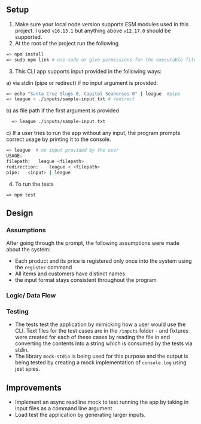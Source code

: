 ## Setup

1. Make sure your local node version supports ESM modules used in this project. I used `v16.13.1` but anything above `v12.17.0` should be supported.
2. At the root of the project run the following

```bash
=> npm install
=> sudo npm link # use sudo or give permissions for the executable file to run and to be called anywhere using the keyword 'league'
```

3. This CLI app supports input provided in the following ways:

a) via stdin (pipe or redirect) if no input argument is provided:

```bash
=> echo "Santa Cruz Slugs 0, Capitol Seahorses 0" | league  #pipe
=> league < ./inputs/sample-input.txt # redirect
```

b) as file path if the first argument is provided

```bash
  => league ./inputs/sample-input.txt
```

c) If a user tries to run the app without any input, the program prompts correct usage by printing it to the console.

```bash
=> league  # no input provided by the user
USAGE:
filepath:	league <filepath>
redirection:	league < <filepath>
pipe:	<input> | league
```

4. To run the tests

```
=> npm test
```

## Design

### Assumptions

After going through the prompt, the following assumptions were made about the system:

- Each product and its price is registered only once into the system using the `register` command
- All items and customers have distinct names
- the input format stays consistent throughout the program

### Logic/ Data Flow

### Testing

- The tests test the application by mimicking how a user would use the CLI. Text files for the test cases are in the `/inputs` folder - and fixtures were created for each of these cases by reading the file in and converting the contents into a string which is consumed by the tests via stdin.
- The library `mock-stdin` is being used for this purpose and the output is being tested by creating a mock implementation of `console.log` using jest spies.

## Improvements

- Implement an async readline mock to test running the app by taking in input files as a command line argument
- Load test the application by generating larger inputs.
